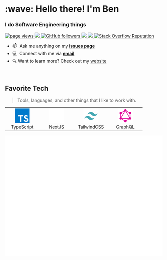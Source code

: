 <h1 align="left" id="bencodes">:wave: Hello there! I'm Ben</h1>
<h3 align="left">I do Software Engineering things</h3>

<p align="left">
  <a href="https://github.com/bencodes07/bencodes07">
    <img src="https://komarev.com/ghpvc/?username=bencodes07" alt="page views" />
  </a>
  <a href="https://github.com/bencodes07">
    <img src="https://img.shields.io/badge/Editor-NeoVim-blue?logo=visual-studio-code&logoColor=white">
  </a>
  <a href="https://github.com/bencodes07?tab=followers">
    <img alt="GitHub followers" src="https://img.shields.io/github/followers/bencodes07?color=green&logo=github">
  </a>
  <a href="https://nextjs.org">
    <img src="https://img.shields.io/badge/JavaScript%20Framework-NextJS-blue?logo=javascript&logoColor=white">
  </a>
  <a href="">
    <img src="https://img.shields.io/badge/OS-macOS-informational?logo=apple&logoColor=white">
  </a>
  <a href="https://stackoverflow.com/users/13688326">
    <img alt="Stack Overflow Reputation" src="https://img.shields.io/stackexchange/stackoverflow/r/13688326?color=orange&label=Reputation&logo=stackoverflow">
  </a>
</p>

- :mailbox: &nbsp;Ask me anything on my **[issues page]**
- :computer: &nbsp;Connect with me via **[email]**
- :mag: Want to learn more? Check out my [website]

<br>

<h2 align="left" id="bencodes-tech">Favorite Tech</h2>

> Tools, languages, and other things that I like to work with.

<table>
  <tr>
    <td align="center" width="96">
      <a href="#">
        <img src="./typescript-original.svg" width="48" height="48" alt="TypeScript" />
      </a>
      <br>TypeScript
    </td>
    <td align="center" width="96">
      <a href="#">
        <img src="./nextjs-original.svg" width="48" height="48" alt="NextJS" />
      </a>
      <br>NextJS
    </td>
    <td align="center" width="96">
      <a href="#">
        <img src="./tailwind-original.svg" width="48" height="48" alt="TailwindCSS" />
      </a>
      <br>TailwindCSS
    </td>
    <td align="center" width="96">
      <a href="#">
        <img src="./graphql-original.svg" width="48" height="48" alt="GraphQL" />
      </a>
      <br>GraphQL
    </td>
  </tr>
</table>

<picture>
  <img src="/github-metrics.svg" alt="Metrics">
</picture>

[issues page]: https://github.com/bencodes07/bencodes07/issues "bencodes07/issues"
[website]: https://bencodes.de "My Website"
[email]: mailto:info@bencodes.de "info@bencodes.de"
